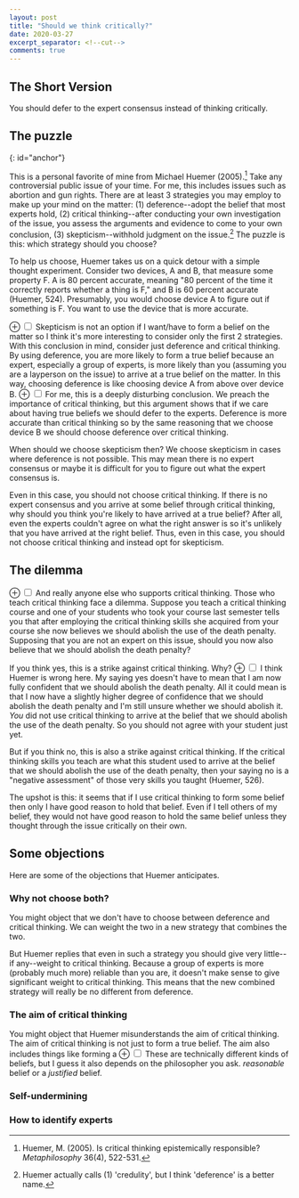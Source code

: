 ```yaml
---
layout: post
title: "Should we think critically?"
date: 2020-03-27
excerpt_separator: <!--cut-->
comments: true
---
```


## The Short Version
You should defer to the expert consensus instead of thinking critically.

<!--cut-->

## The puzzle
{: id="anchor"}

This is a personal favorite of mine from Michael Huemer (2005).[^paper]
Take any controversial public issue of your time. For me, this includes
issues such as abortion and gun rights. There are at least 3 strategies you
may employ to make up your mind on the matter: (1) deference--adopt
the belief that most experts hold, (2) critical thinking--after
conducting your own investigation of the issue, you assess the
arguments and evidence to come to your own conclusion, (3) skepticism--withhold
judgment on the issue.[^discrepancy] The puzzle is this: which
strategy should you choose?

[^paper]: Huemer, M. (2005). Is critical thinking epistemically responsible? *Metaphilosophy* 36(4), 522-531.

[^discrepancy]: Huemer actually calls (1) 'credulity', but I think 'deference' is a better name.

To help us choose, Huemer takes us on a quick detour with a simple
thought experiment. Consider two devices, A and B, that measure some
property F. A is 80 percent accurate, meaning "80 percent
of the time it correctly reports
whether a thing is F," and B is 60 percent accurate (Huemer, 524).
Presumably, you would choose device A to figure out if something is F.
You want to use the device that is more accurate.

<label for="mn-demo" class="margin-toggle">&#8853;</label>
<input type="checkbox" class="margin-toggle"/>
<span class="marginnote">
  Skepticism is not an option if I want/have to form a belief
  on the matter so I think it's more interesting to consider
  only the first 2 strategies.
</span>
With this conclusion in mind, consider just deference
and critical thinking. By using deference, you are more likely to
form a true belief because an expert, especially a group of experts,
is more likely than you (assuming you are a layperson on the issue)
to arrive at a true belief on the matter. In this way, choosing
deference is like choosing device A from above over device B.
<label for="mn-demo" class="margin-toggle">&#8853;</label>
<input type="checkbox" class="margin-toggle"/>
<span class="marginnote">
  For me, this is a deeply disturbing conclusion. We
  preach the importance of critical thinking, but this
  argument shows that if we care about having true beliefs
  we should defer to the experts.
</span>
Deference is more accurate than critical thinking so by the
same reasoning that we choose device B we should choose deference
over critical thinking.

When should we choose skepticism then? We choose skepticism
in cases where deference is not possible. This may mean there is no
expert consensus or maybe it is difficult for you
to figure out what the expert consensus is.

Even in this case, you should not choose critical thinking.
If there is no expert consensus and you arrive at some belief
through critical thinking, why should you think you're likely
to have arrived at a true belief? After all, even the experts couldn't
agree on what the right answer is so it's unlikely that you
have arrived at the right belief. Thus, even in this case,
you should not choose critical thinking and instead opt
for skepticism.

## The dilemma
<label for="mn-demo" class="margin-toggle">&#8853;</label>
<input type="checkbox" class="margin-toggle"/>
<span class="marginnote">
  And really anyone else who supports critical thinking.
</span>
Those who teach critical thinking face a dilemma.
Suppose you teach a critical thinking course and one of your
students who took your course last semester tells you that
after employing the critical thinking skills she acquired
from your course
she now believes we should abolish the use of the death penalty.
Supposing that you are not an expert on this issue, should
you now also believe that we should abolish the death penalty?

If you think yes, this is a strike against critical thinking. Why?
<label for="mn-demo" class="margin-toggle">&#8853;</label>
<input type="checkbox" class="margin-toggle"/>
<span class="marginnote">
  I think Huemer is wrong here. My saying yes doesn't
  have to mean that I am now fully confident that we
  should abolish the death penalty. All it could mean
  is that I now have a slightly higher degree of confidence
  that we should abolish the death penalty and I'm still unsure
  whether we should abolish it.
</span>
*You* did not use critical thinking to arrive at the belief that
we should abolish the use of the death penalty. So you should not
agree with your student just yet.

But if you think no, this is also a strike against critical thinking.
If the critical thinking skills you teach are what this student used
to arrive at the belief that we should abolish the use of the death penalty,
then your saying no is a "negative assessment" of those very skills
you taught (Huemer, 526).

The upshot is this: it seems that if I use critical thinking to
form some belief then only I have good reason to hold that
belief. Even if I tell others of my belief, they would not have
good reason to hold the same belief unless they thought through
the issue critically on their own.

## Some objections
Here are some of the objections that Huemer anticipates.

### Why not choose both?
You might object that we don't have to choose between deference
and critical thinking. We can weight the two in a new strategy
that combines the two.

But Huemer replies that even in such a strategy you should give
very little--if any--weight to critical thinking. Because a group
of experts is more (probably much more) reliable than you are,
it doesn't make sense to give significant weight to critical thinking.
This means that the new combined strategy will really be no different
from deference.

### The aim of critical thinking
You might object that Huemer misunderstands the aim of critical
thinking. The aim of critical thinking is not just to form a
true belief. The aim also includes things like forming a
<label for="mn-demo" class="margin-toggle">&#8853;</label>
<input type="checkbox" class="margin-toggle"/>
<span class="marginnote">
  These are technically different kinds of beliefs, but I
  guess it also depends on the philosopher you ask.
</span>
*reasonable* belief or a *justified* belief.

### Self-undermining

### How to identify experts


[^thanks]: Many thanks to ... for taking the time to give feedback on this post.

